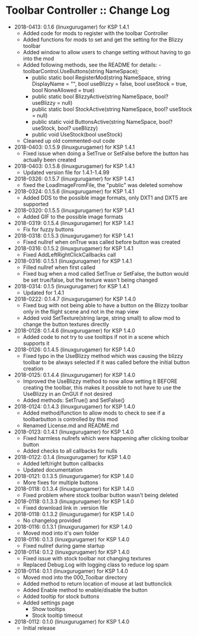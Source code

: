 # Toolbar Controller :: Change Log

* 2018-0413: 0.1.6 (linuxgurugamer) for KSP 1.4.1
	+ Added code for mods to register with the toolbar Controller
	+ Added functions for mods to set and get the setting for the Blizzy toolbar
	+ Added window to allow users to change setting without having to go into the mod
	+ Added following methods, see the README for details:
			- toolbarControl.UseButtons(string NameSpace);
		- public static bool RegisterMod(string NameSpace, string DisplayName = "", bool useBlizzy = false, bool useStock = true, bool NoneAllowed = true)
		- public static bool BlizzyActive(string NameSpace, bool? useBlizzy = null)
		- public static bool StockActive(string NameSpace, bool? useStock = null)
		- public static void ButtonsActive(string NameSpace, bool? useStock, bool? useBlizzy)
		- public void UseStock(bool useStock)
	+ Cleaned up old commented-out code
* 2018-0403: 0.1.5.9 (linuxgurugamer) for KSP 1.4.1
	+ Fixed issue when doing a SetTrue or SetFalse before the button has actually been created
* 2018-0403: 0.1.5.8 (linuxgurugamer) for KSP 1.4.1
	+ Updated version file for 1.4.1-1.4.99
* 2018-0326: 0.1.5.7 (linuxgurugamer) for KSP 1.4.1
	+ fixed the LoadImageFromFile, the "public" was deleted somehow
* 2018-0324: 0.1.5.6 (linuxgurugamer) for KSP 1.4.1
	+ Added DDS to the possible image formats, only DXT1 and DXT5 are supported
* 2018-0320: 0.1.5.5 (linuxgurugamer) for KSP 1.4.1
	+ Added GIF to the possible image formats
* 2018-0319: 0.1.5.4 (linuxgurugamer) for KSP 1.4.1
	+ Fix for fuzzy buttons
* 2018-0318: 0.1.5.3 (linuxgurugamer) for KSP 1.4.1
	+ Fixed nullref when onTrue was called before button was created
* 2018-0316: 0.1.5.2 (linuxgurugamer) for KSP 1.4.1
	+ Fixed AddLeftRightClickCallbacks call
* 2018-0316: 0.1.5.1 (linuxgurugamer) for KSP 1.4.1
	+ Filled nullref when first called
	+ Fixed bug when a mod called SetTrue or SetFalse, the button would be set true/false, but the texture wasn't being changed
* 2018-0314: 0.1.5 (linuxgurugamer) for KSP 1.4.1
	+ Updated for 1.4.1
* 2018-0222: 0.1.4.7 (linuxgurugamer) for KSP 1.4.0
	+ Fixed bug with not being able to have a button on the Blizzy toolbar only in the flight scene and not in the map view
	+ Added void SetTexture(string large, string small) to allow mod to change the button textures directly
* 2018-0128: 0.1.4.6 (linuxgurugamer) for KSP 1.4.0
	+ Added code to not try to use tooltips if not in a scene which supports it
* 2018-0126: 0.1.4.5 (linuxgurugamer) for KSP 1.4.0
	+ Fixed typo in the UseBlizzy method which was causing the blizzy toolbar to be always selected if it was called before the initial button creation
* 2018-0125: 0.1.4.4 (linuxgurugamer) for KSP 1.4.0
	+ Improved the UseBlizzy method to now allow setting it BEFORE creating the toolbar, this makes it possible to not have to use the UseBlizzy in an OnGUI if not desired
	+ Added methods:  SetTrue() and SetFalse()
* 2018-0124: 0.1.4.3 (linuxgurugamer) for KSP 1.4.0
	+ Added method/function to allow mods to check to see if a toolbarbutton is controlled by this mod
	+ Renamed License.md and README.md
* 2018-0123: 0.1.4.1 (linuxgurugamer) for KSP 1.4.0
	+ Fixed harmless nullrefs which were happening after clicking toolbar button
	+ Added checks to all callbacks for nulls
* 2018-0122: 0.1.4 (linuxgurugamer) for KSP 1.4.0
	+ Added left/right button callbacks
	+ Updated documentation
* 2018-0121: 0.1.3.5 (linuxgurugamer) for KSP 1.4.0
	+ More fixes for multiple buttons
* 2018-0118: 0.1.3.4 (linuxgurugamer) for KSP 1.4.0
	+ Fixed problem where stock toolbar button wasn't being deleted
* 2018-0118: 0.1.3.3 (linuxgurugamer) for KSP 1.4.0
	+ Fixed download link in .version file
* 2018-0118: 0.1.3.2 (linuxgurugamer) for KSP 1.4.0
	+ No changelog provided
* 2018-0116: 0.1.3.1 (linuxgurugamer) for KSP 1.4.0
	+ Moved mod into it's own folder
* 2018-0116: 0.1.3 (linuxgurugamer) for KSP 1.4.0
	+ Fixed nullref during game startup
* 2018-0114: 0.1.2 (linuxgurugamer) for KSP 1.4.0
	+ Fixed issue with stock toolbar not changing textures
	+ Replaced Debug.Log with logging class to reduce log spam
* 2018-0114: 0.1.1 (linuxgurugamer) for KSP 1.4.0
	+ Moved mod into the 000_Toolbar directory
	+ Added method to return location of mouse at last buttonclick
	+ Added Enable method to enable/disable the button
	+ Added tooltip for stock buttons
	+ Added settings page
		- Show tooltips
		- Stock tooltip timeout
* 2018-0112: 0.1.0 (linuxgurugamer) for KSP 1.4.0
	+ Initial release
